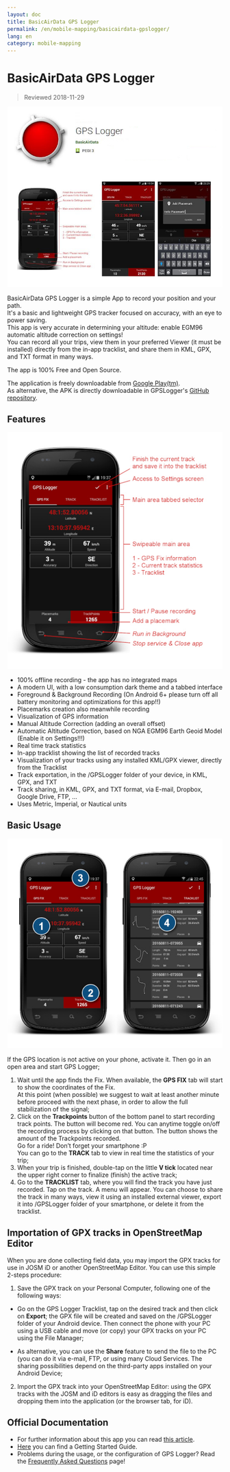 ```yaml
---
layout: doc
title: BasicAirData GPS Logger
permalink: /en/mobile-mapping/basicairdata-gpslogger/
lang: en
category: mobile-mapping
---
```


BasicAirData GPS Logger
=======================

> Reviewed 2018-11-29

![BasicAirData-GPSLogger-002][]

BasicAirData GPS Logger is a simple App to record your position and your path.<br>
It's a basic and lightweight GPS tracker focused on accuracy, with an eye to power saving.<br>
This app is very accurate in determining your altitude: enable EGM96 automatic altitude correction on settings!<br>
You can record all your trips, view them in your preferred Viewer (it must be installed) directly from the in-app tracklist, and share them in KML, GPX, and TXT format in many ways.

The app is 100% Free and Open Source.

The application is freely downloadable from [Google Play(tm)](https://play.google.com/store/apps/details?id=eu.basicairdata.graziano.gpslogger).<br>
As alternative, the APK is directly downloadable in GPSLogger's [GitHub repository](https://github.com/BasicAirData/GPSLogger/tree/master/apk).

Features
--------

![BasicAirData-GPSLogger-000][]

* 100% offline recording - the app has no integrated maps
* A modern UI, with a low consumption dark theme and a tabbed interface
* Foreground & Background Recording (On Android 6+ please turn off all battery monitoring and optimizations for this app!!)
* Placemarks creation also meanwhile recording
* Visualization of GPS information
* Manual Altitude Correction (adding an overall offset)
* Automatic Altitude Correction, based on NGA EGM96 Earth Geoid Model (Enable it on Settings!!!)
* Real time track statistics
* In-app tracklist showing the list of recorded tracks
* Visualization of your tracks using any installed KML/GPX viewer, directly from the Tracklist
* Track exportation, in the /GPSLogger folder of your device, in KML, GPX, and TXT
* Track sharing, in KML, GPX, and TXT format, via E-mail, Dropbox, Google Drive, FTP, ...
* Uses Metric, Imperial, or Nautical units

Basic Usage
-----------

![BasicAirData-GPSLogger-001][]

If the GPS location is not active on your phone, activate it. Then go in an open area and start GPS Logger;

1) Wait until the app finds the Fix. When available, the __GPS FIX__ tab will start to show the coordinates of the Fix.<br>At this point (when possible) we suggest to wait at least another minute before proceed with the next phase, in order to allow the full stabilization of the signal;
2) Click on the __Trackpoints__ button of the bottom panel to start recording track points. The button will become red. You can anytime toggle on/off the recording process by clicking on that button. The button shows the amount of the Trackpoints recorded.<br> Go for a ride! Don’t forget your smartphone :P<br>
You can go to the __TRACK__ tab to view in real time the statistics of your trip;
4) When your trip is finished, double-tap on the little __V tick__ located near the upper right corner to finalize (finish) the active track;
5) Go to the __TRACKLIST__ tab, where you will find the track you have just recorded. Tap on the track. A menu will appear. You can choose to share the track in many ways, view it using an installed external viewer, export it into /GPSLogger folder of your smartphone, or delete it from the tracklist.

Importation of GPX tracks in OpenStreetMap Editor
-------------------------------------------------

When you are done collecting field data, you may import the GPX tracks for use in JOSM iD or another OpenStreetMap Editor.
You can use this simple 2-steps procedure:

1) Save the GPX track on your Personal Computer, following one of the following ways:

* Go on the GPS Logger Tracklist, tap on the desired track and then click on __Export__; the GPX file will be created and saved on the /GPSLogger folder of your Android device. Then connect the phone with your PC using a USB cable and move (or copy) your GPX tracks on your PC using the File Manager;

* As alternative, you can use the __Share__ feature to send the file to the PC (you can do it via e-mail, FTP, or using many Cloud Services. The sharing possibilities depend on the third-party apps installed on your Android Device;

2) Import the GPX track into your OpenStreetMap Editor: using the GPX tracks with the JOSM and iD editors is easy as dragging the files and dropping them into the application (or the browser tab, for iD).

Official Documentation
----------------------

- For further information about this app you can read [this article](http://www.basicairdata.eu/projects/android/android-gps-logger/).<br>
- [Here](http://www.basicairdata.eu/projects/android/android-gps-logger/getting-started-guide-for-gps-logger/) you can find a Getting Started Guide.<br>
- Problems during the usage, or the configuration of GPS Logger? Read the [Frequently Asked Questions](https://github.com/BasicAirData/GPSLogger/blob/master/readme.md#frequently-asked-questions) page!

[BasicAirData-GPSLogger-002]:  /images/mobile-mapping/basicairdata-gpslogger_002.en.jpg
[BasicAirData-GPSLogger-000]:  /images/mobile-mapping/basicairdata-gpslogger_000.en.jpg
[BasicAirData-GPSLogger-001]:  /images/mobile-mapping/basicairdata-gpslogger_001.en.jpg
